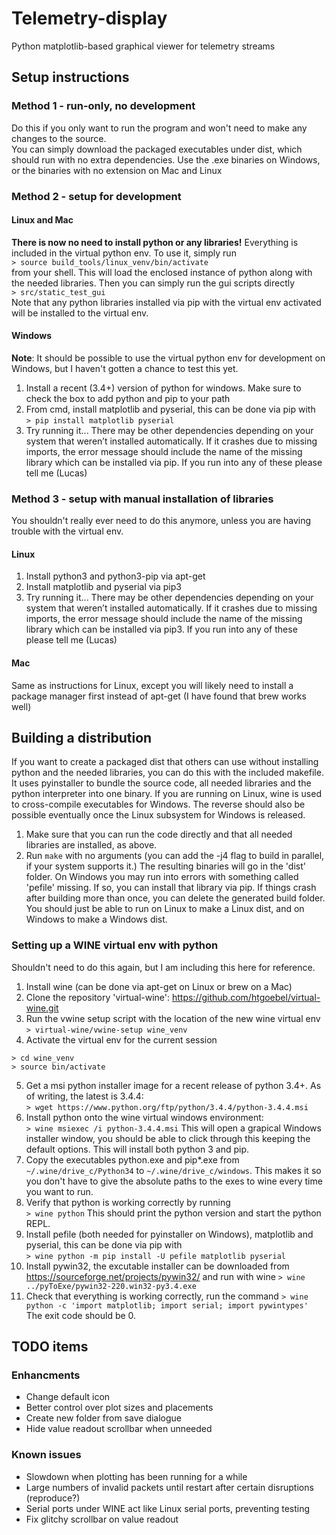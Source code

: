 # Telemetry-display
Python matplotlib-based graphical viewer for telemetry streams

## Setup instructions
### Method 1 - run-only, no development
Do this if you only want to run the program and won't need to make any changes to the source.  
You can simply download the packaged executables under dist, which should run with no extra dependencies.  Use the .exe binaries on Windows, or the binaries with no extension on Mac and Linux

### Method 2 - setup for development
#### Linux and Mac
**There is now no need to install python or any libraries!**  Everything is included in the virtual python env.  To use it,
simply run  
```> source build_tools/linux_venv/bin/activate```  
from your shell.  This will load the enclosed instance of python along with the needed libraries.  Then you can simply run the gui scripts directly  
```> src/static_test_gui```  
Note that any python libraries installed via pip with the virtual env activated will be installed to the virtual env. 

#### Windows
**Note**: It should be possible to use the virtual python env for development on Windows, but I haven't gotten a chance to test this yet.
1. Install a recent (3.4+) version of python for windows.  Make sure to check the box to add python and pip to your path
2. From cmd, install matplotlib and pyserial, this can be done via pip with  
```> pip install matplotlib pyserial```
3. Try running it... There may be other dependencies depending on your system that weren’t installed automatically.  If it crashes due to missing imports, the error message should include the name of the missing library which can be installed via pip.  If you run into any of these please tell me (Lucas)

### Method 3 - setup with manual installation of libraries
You shouldn't really ever need to do this anymore, unless you are having trouble with the virtual env.  

#### Linux
1. Install python3 and python3-pip via apt-get
2. Install matplotlib and pyserial via pip3
3. Try running it... There may be other dependencies depending on your system that weren’t installed automatically.  If it crashes due to missing imports, the error message should include the name of the missing library which can be installed via pip3.  If you run into any of these please tell me (Lucas)

#### Mac
Same as instructions for Linux, except you will likely need to install a package manager first instead of apt-get (I have found that brew works well)

## Building a distribution
If you want to create a packaged dist that others can use without installing python and the needed libraries, you can do this with the included makefile.  It uses pyinstaller to bundle the source code, all needed libraries and the python interpreter into one binary.  If you are running on Linux, wine is used to cross-compile executables for Windows.  The reverse should also be possible eventually once the Linux subsystem for Windows is released.  

1. Make sure that you can run the code directly and that all needed libraries are installed, as above.  
2. Run ```make``` with no arguments (you can add the -j4 flag to build in parallel, if your system supports it.)  The resulting binaries will go in the 'dist' folder.
On Windows you may run into errors with something called 'pefile' missing.  If so, you can install that library via pip.
If things crash after building more than once, you can delete the generated build folder.  
You should just be able to run on Linux to make a Linux dist, and on Windows to make a Windows dist.  

### Setting up a WINE virtual env with python
Shouldn't need to do this again, but I am including this here for reference.  

1. Install wine (can be done via apt-get on Linux or brew on a Mac)
2. Clone the repository 'virtual-wine': https://github.com/htgoebel/virtual-wine.git
3. Run the vwine setup script with the location of the new wine virtual env
```> virtual-wine/vwine-setup wine_venv```
4. Activate the virtual env for the current session
```
> cd wine_venv
> source bin/activate
```
5. Get a msi python installer image for a recent release of python 3.4+.  As of writing, the latest is 3.4.4:  
```> wget https://www.python.org/ftp/python/3.4.4/python-3.4.4.msi```
6. Install python onto the wine virtual windows environment:  
```> wine msiexec /i python-3.4.4.msi```
This will open a grapical Windows installer window, you should be able to click through this keeping the default options.  This will install both python 3 and pip.
7. Copy the executables python.exe and pip*.exe from ```~/.wine/drive_c/Python34``` to ```~/.wine/drive_c/windows```.  This makes it so you don't have to give the absolute paths to the exes to wine every time you want to run.
8. Verify that python is working correctly by running  
```> wine python```
This should print the python version and start the python REPL.
9. Install pefile (both needed for pyinstaller on Windows), matplotlib and pyserial, this can be done via pip with  
```> wine python -m pip install -U pefile matplotlib pyserial```
10. Install pywin32, the excutable installer can be downloaded from https://sourceforge.net/projects/pywin32/ and run with wine
```> wine ../pyToExe/pywin32-220.win32-py3.4.exe```
11. Check that everything is working correctly, run the command
```> wine python -c 'import matplotlib; import serial; import pywintypes'```
The exit code should be 0.  

## TODO items
### Enhancments
* Change default icon
* Better control over plot sizes and placements
* Create new folder from save dialogue
* Hide value readout scrollbar when unneeded

### Known issues
* Slowdown when plotting has been running for a while
* Large numbers of invalid packets until restart after certain disruptions (reproduce?)
* Serial ports under WINE act like Linux serial ports, preventing testing
* Fix glitchy scrollbar on value readout